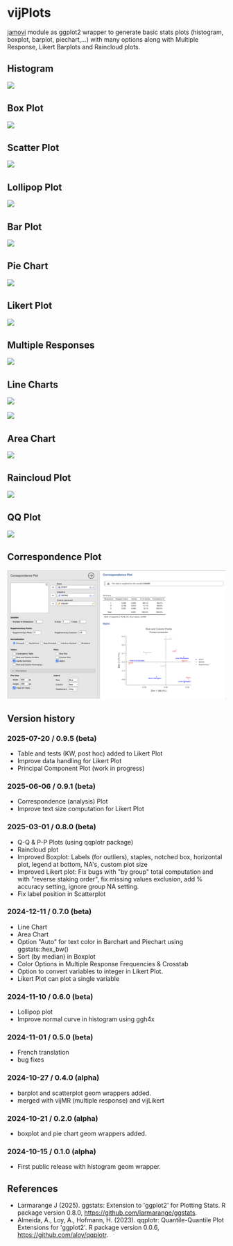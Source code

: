 # vijPlots

[jamovi](https://www.jamovi.org) module as ggplot2 wrapper to generate basic stats plots (histogram, boxplot, barplot, piechart,...) with many options along with Multiple Response, Likert Barplots and Raincloud plots.

## Histogram

![](img/hist.jpg)

## Box Plot

![](img/box.jpg)

## Scatter Plot

![](img/scatter.jpg)

## Lollipop Plot

![](img/lollipop.jpg)

## Bar Plot

![](img/bar.jpg)

## Pie Chart

![](img/pie.jpg)

## Likert Plot

![](img/likert.jpg)

## Multiple Responses

![](img/mr.jpg)

## Line Charts

![](img/linechart1.jpg)

![](img/linechart2.jpg)

## Area Chart

![](img/areachart.jpg)

## Raincloud Plot

![](img/raincloud.jpg)

## QQ Plot

![](img/qqplot.jpg)

## Correspondence Plot

![](img/correspondence.jpg)


## Version history

### 2025-07-20 / 0.9.5 (beta)

-   Table and tests (KW, post hoc) added to Likert Plot
-   Improve data handling for Likert Plot
-   Principal Component Plot (work in progress)

### 2025-06-06 / 0.9.1 (beta)

-   Correspondence (analysis) Plot
-   Improve text size computation for Likert Plot

### 2025-03-01 / 0.8.0 (beta)

-   Q-Q & P-P Plots (using qqplotr package)
-   Raincloud plot
-   Improved Boxplot: Labels (for outliers), staples, notched box, horizontal plot, legend at bottom, NA's, custom plot size
-   Improved Likert plot: Fix bugs with "by group" total computation and with "reverse staking order", fix missing values exclusion, add % accuracy setting, ignore group NA setting.
-   Fix label position in Scatterplot

### 2024-12-11 / 0.7.0 (beta)

-   Line Chart
-   Area Chart
-   Option "Auto" for text color in Barchart and Piechart using ggstats::hex_bw()
-   Sort (by median) in Boxplot
-   Color Options in Multiple Response Frequencies & Crosstab
-   Option to convert variables to integer in Likert Plot.
-   Likert Plot can plot a single variable

### 2024-11-10 / 0.6.0 (beta)

-   Lollipop plot
-   Improve normal curve in histogram using ggh4x

### 2024-11-01 / 0.5.0 (beta)

-   French translation
-   bug fixes

### 2024-10-27 / 0.4.0 (alpha)

-   barplot and scatterplot geom wrappers added.
-   merged with vijMR (multiple response) and vijLikert

### 2024-10-21 / 0.2.0 (alpha)

-   boxplot and pie chart geom wrappers added.

### 2024-10-15 / 0.1.0 (alpha)

-   First public release with histogram geom wrapper.

## References

-   Larmarange J (2025). ggstats: Extension to 'ggplot2' for Plotting Stats. R package version 0.8.0, <https://github.com/larmarange/ggstats>.
-   Almeida, A., Loy, A., Hofmann, H. (2023). qqplotr: Quantile-Quantile Plot Extensions for 'ggplot2'. R package version 0.0.6, <https://github.com/aloy/qqplotr>.

